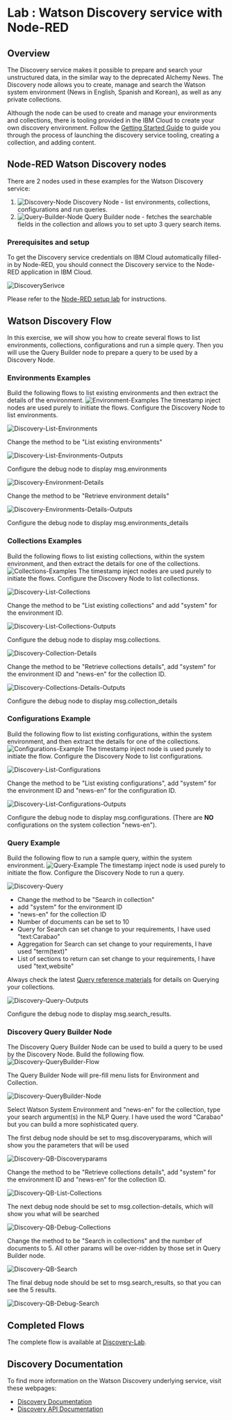 # Lab : Watson Discovery service with Node-RED

## Overview
The Discovery service makes it possible to prepare and search your unstructured data, in the similar way to the deprecated Alchemy News. The Discovery node allows you to create, manage and search the Watson system environment (News in English, Spanish and Korean), as well as any private collections.

Although the node can be used to create and manage your environments and collections, there is tooling provided in the IBM Cloud to create your own discovery environment. Follow the [Getting Started Guide](https://console.bluemix.net/docs/services/discovery/getting-started-tool.html#getting-started-with-the-tooling) to guide you through the process of launching the discovery service tooling, creating a collection, and adding content.

## Node-RED Watson Discovery nodes
There are 2 nodes used in these examples for the Watson Discovery service:
1. ![Discovery-Node](images/discovery-node.jpg) Discovery Node - list environments, collections, configurations and run queries.
1. ![Query-Builder-Node](images/query-bulider-node.jpg) Query Builder node - fetches the searchable fields in the collection and allows you to set upto 3 query search items.

### Prerequisites and setup
To get the Discovery service credentials on IBM Cloud automatically filled-in by Node-RED, you should connect the Discovery service to the Node-RED application in IBM Cloud.

![DiscoverySerivce](images/discovery_service.png)

Please refer to the [Node-RED setup lab](/introduction_to_node_red/README.md) for instructions.

## Watson Discovery Flow
In this exercise, we will show you how to create several flows to list environments, collections, configurations and run a simple query. Then you will use the Query Builder node to prepare a query to be used by a Discovery Node.

### Environments Examples
Build the following flows to list existing environments and then extract the details of the environment.
![Environment-Examples](images/Environment-Examples.jpg)
The timestamp inject nodes are used purely to initiate the flows. Configure the Discovery Node to list environments.

![Discovery-List-Environments](images/EE-List.jpg)

Change the method to be "List existing environments"

![Discovery-List-Environments-Outputs](images/EE-List-Output.jpg)

Configure the debug node to display msg.environments

![Discovery-Environment-Details](images/EE-Details.jpg)

Change the method to be "Retrieve environment details"

![Discovery-Environments-Details-Outputs](images/EE-Details-Output.jpg)

Configure the debug node to display msg.environments_details

### Collections Examples
Build the following flows to list existing collections, within the system environment, and then extract the details for one of the collections.
![Collections-Examples](images/Collection-Examples.jpg)
The timestamp inject nodes are used purely to initiate the flows. Configure the Discovery Node to list collectionss.

![Discovery-List-Collections](images/CE-List.jpg)

Change the method to be "List existing collections" and add "system" for the environment ID.

![Discovery-List-Collections-Outputs](images/CE-List-Output.jpg)

Configure the debug node to display msg.collections.

![Discovery-Collection-Details](images/CE-Details.jpg)

Change the method to be "Retrieve collections details", add "system" for the environment ID and "news-en" for the collection ID.

![Discovery-Collections-Details-Outputs](images/CE-Details-Output.jpg)

Configure the debug node to display msg.collection_details

### Configurations Example
Build the following flow to list existing configurations, within the system environment, and then extract the details for one of the collections.
![Configurations-Example](images/Configuration-Example.jpg)
The timestamp inject node is used purely to initiate the flow. Configure the Discovery Node to list configurations.

![Discovery-List-Configurations](images/CfE-List.jpg)

Change the method to be "List existing configurations", add "system" for the environment ID and "news-en" for the configuration ID.

![Discovery-List-Configurations-Outputs](images/CfE-List-Output.jpg)

Configure the debug node to display msg.configurations. (There are **NO** configurations on the system collection "news-en").

### Query Example
Build the following flow to run a sample query, within the system environment.
![Query-Example](images/Query-Example.jpg)
The timestamp inject node is used purely to initiate the flow. Configure the Discovery Node to run a query.

![Discovery-Query](images/QE-Query.jpg)

* Change the method to be "Search in collection"
* add "system" for the environment ID
* "news-en" for the collection ID
* Number of documents can be set to 10
* Query for Search can set change to your requirements, I have used "text:Carabao"
* Aggregation for Search can set change to your requirements, I have used "term(text)"
* List of sections to return can set change to your requirements, I have used "text,website"

Always check the latest [Query reference materials](https://console.bluemix.net/docs/services/discovery/query-reference.html#query-reference) for details on Querying your collections.

![Discovery-Query-Outputs](images/QE-Query-Output.jpg)

Configure the debug node to display msg.search_results.

### Discovery Query Builder Node
The Discovery Query Builder Node can be used to build a query to be used by the Discovery Node.
Build the following flow.
![Discovery-QueryBuilder-Flow](images/Query-Builder.jpg)

The Query Builder Node will pre-fill menu lists for Environment and Collection.

![Discovery-QueryBuilder-Node](images/QB-Node.jpg)

Select Watson System Environment and "news-en" for the collection, type your search argument(s) in the NLP Query. I have used the word "Carabao" but you can build a more sophisticated query.

The first debug node should be set to msg.discoveryparams, which will show you the parameters that will be used

![Discovery-QB-Discoveryparams](images/QB-DParms-Output.jpg)

Change the method to be "Retrieve collections details", add "system" for the environment ID and "news-en" for the collection ID.

![Discovery-QB-List-Collections](images/CE-List.jpg)

The next debug node should be set to msg.collection-details, which will show you what will be searched

![Discovery-QB-Debug-Collections](images/QB-Collection-Output.jpg)

Change the method to be "Search in collections" and the number of documents to 5. All other params will be over-ridden by those set in Query Builder node.

![Discovery-QB-Search](images/QB-Search.jpg)

The final debug node should be set to msg.search_results, so that you can see the 5 results.

![Discovery-QB-Debug-Search](images/msg_results.png)

## Completed Flows
The complete flow is available at [Discovery-Lab](Discovery-Flows.json).

## Discovery Documentation
To find more information on the Watson Discovery underlying service, visit these webpages:
- [Discovery Documentation](https://console.bluemix.net/docs/services/discovery/getting-started.html#getting-started-with-the-api)
- [Discovery API Documentation](https://www.ibm.com/watson/developercloud/discovery/api/v1/)
